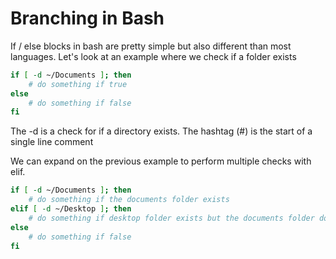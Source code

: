 # Branching in Bash

If / else blocks in bash are pretty simple but also different than most languages.
Let's look at an example where we check if a folder exists

```bash
if [ -d ~/Documents ]; then
	# do something if true
else
	# do something if false
fi
```

The -d is a check for if a directory exists.
The hashtag (#) is the start of a single line comment

We can expand on the previous example to perform multiple checks with elif.

```bash
if [ -d ~/Documents ]; then
	# do something if the documents folder exists
elif [ -d ~/Desktop ]; then
	# do something if desktop folder exists but the documents folder doesn't
else
	# do something if false
fi
```
